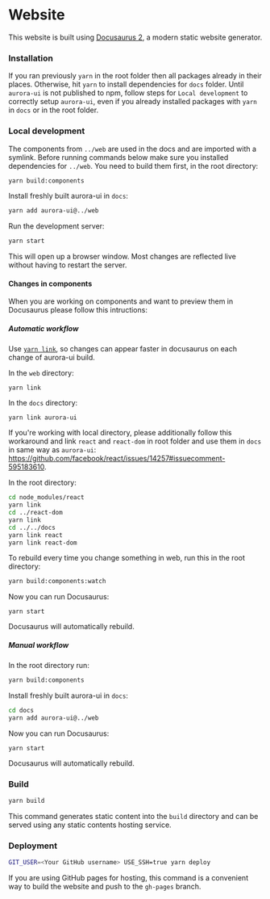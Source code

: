 # Website

This website is built using [Docusaurus 2](https://v2.docusaurus.io/), a modern static website generator.

### Installation

If you ran previously `yarn` in the root folder then all packages already in their places. Otherwise, hit `yarn` to install dependencies for `docs` folder.
Until `aurora-ui` is not published to npm, follow steps for `Local development` to correctly setup `aurora-ui`, even if you already installed packages with `yarn` in `docs` or in the root folder.

### Local development

The components from `../web` are used in the docs and are imported with a symlink. Before running commands below make sure you installed dependencies for `../web`. You need to build them first, in the root directory:

```bash
yarn build:components
```

Install freshly built aurora-ui in `docs`:
```bash
yarn add aurora-ui@../web
```

Run the development server:
```bash
yarn start
```

This will open up a browser window. Most changes are reflected live without having to restart the server.

#### Changes in components

When you are working on components and want to preview them in Docusaurus please follow this intructions:

##### Automatic workflow

Use [`yarn link`](https://classic.yarnpkg.com/en/docs/cli/link/), so changes can appear faster in docusaurus on each change of aurora-ui build.

In the `web` directory:
```
yarn link
```

In the `docs` directory:
```
yarn link aurora-ui
```

If you're working with local directory, please additionally follow this workaround and link `react` and `react-dom` in root folder and use them in `docs` in same way as `aurora-ui`:
https://github.com/facebook/react/issues/14257#issuecomment-595183610.

In the root directory:
```bash
cd node_modules/react
yarn link
cd ../react-dom
yarn link
cd ../../docs
yarn link react
yarn link react-dom
```

To rebuild every time you change something in web, run this in the root directory:
```bash
yarn build:components:watch
```

Now you can run Docusaurus:
```
yarn start
```

Docusaurus will automatically rebuild.

##### Manual workflow

In the root directory run:
```bash
yarn build:components
```

Install freshly built aurora-ui in `docs`:
```bash
cd docs
yarn add aurora-ui@../web
```

Now you can run Docusaurus:
```
yarn start
```

Docusaurus will automatically rebuild.

### Build

```bash
yarn build
```

This command generates static content into the `build` directory and can be served using any static contents hosting service.

### Deployment

```bash
GIT_USER=<Your GitHub username> USE_SSH=true yarn deploy
```

If you are using GitHub pages for hosting, this command is a convenient way to build the website and push to the `gh-pages` branch.

